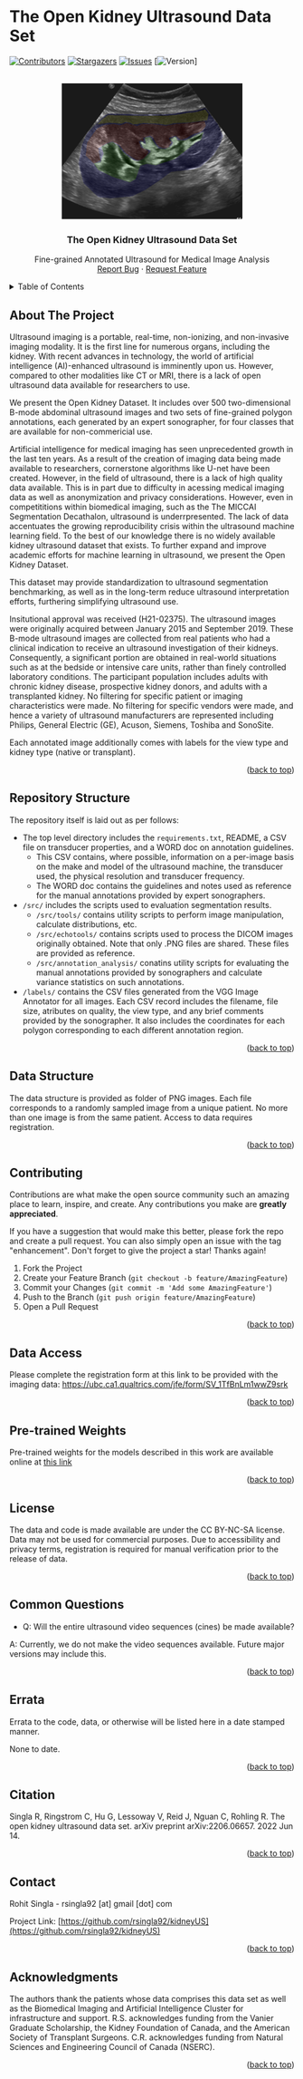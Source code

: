 # The Open Kidney Ultrasound Data Set
<!-- PROJECT SHIELDS -->
<!--
*** I'm using markdown "reference style" links for readability.
*** Reference links are enclosed in brackets [ ] instead of parentheses ( ).
*** See the bottom of this document for the declaration of the reference variables
*** for contributors-url, forks-url, etc. This is an optional, concise syntax you may use.
*** https://www.markdownguide.org/basic-syntax/#reference-style-links
-->
[![Contributors][contributors-shield]][contributors-url]
[![Stargazers][stars-shield]][stars-url]
[![Issues][issues-shield]][issues-url]
[![Version][version-shield]]

<!-- PROJECT LOGO -->
<br />
<div align="center">
  <a href="https://github.com/rsingla92/kidneyUS">
    <img src="kidneyUSlogo.png" alt="Logo" width="320" height="240">
  </a>

<h3 align="center">The Open Kidney Ultrasound Data Set</h3>
  <p align="center">
    Fine-grained Annotated Ultrasound for Medical Image Analysis
    <br />
    <a href="https://github.com/rsingla92/kidneyUS/issues">Report Bug</a>
    ·
    <a href="https://github.com/rsingla92/kidneyUS/issues">Request Feature</a>
  </p>
</div>

<!-- TABLE OF CONTENTS -->
<details>
  <summary>Table of Contents</summary>
  <ol>
    <li><a href="#about-the-project">About The Project</a></li>
    <li><a href="#repository-structure">Repository Structure</a></li>
    <li><a href="#data-structure">Data Structure</a></li>
    <li><a href="#contributing">Contributing</a></li>
    <li><a href="#access">Data Access</a></li>
    <li><a href="#weights">Pre-trained Weights</a></li>
    <li><a href="#license">License</a></li>
    <li><a href="#questions">Common Questions</a></li>
    <li><a href="#errata">Errata</a></li>
    <li><a href="#citation">Citation</a></li>
    <li><a href="#contact">Contact</a></li>
    <li><a href="#acknowledgments">Acknowledgments</a></li>
  </ol>
</details>


<!-- ABOUT THE PROJECT -->
## About The Project

Ultrasound imaging is a portable, real-time, non-ionizing, and non-invasive imaging modality. It is the first line for numerous organs, including the kidney. With recent advances in technology, the world of artificial intelligence (AI)-enhanced ultrasound is imminently upon us. However, compared to other modalities like CT or MRI, there is a lack of open ultrasound data available for researchers to use.

We present the Open Kidney Dataset. It includes over 500 two-dimensional B-mode abdominal ultrasound images and two sets of fine-grained polygon annotations, each generated by an expert sonographer, for four classes that are available for non-commericial use.

Artificial intelligence for medical imaging has seen unprecedented growth in the last ten years. As a result of the creation of imaging data being made available to researchers, cornerstone algorithms like U-net have been created. However, in the field of ultrasound, there is a lack of high quality data available. This is in part due to difficulty in acessing medical imaging data as well as anonymization and privacy considerations. However, even in competititions within biomedical imaging, such as the The MICCAI Segmentation Decathalon, ultrasound is underrpresented. The lack of data accentuates the growing reproducibility crisis within the ultrasound machine learning field. To the best of our knowledge there is no widely available kidney ultrasound dataset that exists. To further expand and improve academic efforts for machine learning in ultrasound, we present the Open Kidney Dataset.

This dataset may provide standardization to ultrasound segmentation benchmarking, as well as in the long-term reduce ultrasound interpretation efforts, furthering simplifying ultrasound use.

Insitutional approval was received (H21-02375). The ultrasound images were originally acquired between January 2015 and September 2019. These B-mode ultrasound images are collected from real patients who had a clinical indication to receive an ultrasound investigation of their kidneys. Consequently, a significant portion are obtained in real-world situations such as at the bedside or intensive care units, rather than finely controlled laboratory conditions. The participant population includes adults with chronic kidney disease, prospective kidney donors, and adults with a transplanted kidney. No filtering for specific patient or imaging characteristics were made. No filtering for specific vendors were made, and hence a variety of ultrasound manufacturers are represented including Philips, General Electric (GE), Acuson, Siemens, Toshiba and SonoSite.

Each annotated image additionally comes with labels for the view type and kidney type (native or transplant).

<p align="right">(<a href="#readme-top">back to top</a>)</p>

<!-- Repository Structure -->
## Repository Structure

The repository itself is laid out as per follows:

* The top level directory includes the `requirements.txt`, README, a CSV file on transducer properties, and a WORD doc on annotation guidelines. 
  * This CSV contains, where possible, information on a per-image basis on the make and model of the ultrasound machine, the transducer used, the physical resolution and transducer frequency.
  * The WORD doc contains the guidelines and notes used as reference for the manual annotations provided by expert sonographers.
* `/src/` includes the scripts used to evaluation segmentation results. 
  * `/src/tools/` contains utility scripts to perform image manipulation, calculate distributions, etc.
  * `/src/echotools/` contains scripts used to process the DICOM images originally obtained. Note that only .PNG files are shared. These files are provided as reference.
  * `/src/annotation_analysis/` conatins utility scripts for evaluating the manual annotations provided by sonographers and calculate variance statistics on such annotations.
* `/labels/` contains the CSV files generated from the VGG Image Annotator for all images. Each CSV record includes the filename, file size, atributes on quality, the view type, and any brief comments provided by the sonographer. It also includes the coordinates for each polygon corresponding to each different annotation region. 

<p align="right">(<a href="#readme-top">back to top</a>)</p>

<!-- Data Structure -->
## Data Structure

The data structure is provided as folder of PNG images. Each file corresponds to a randomly sampled image from a unique patient. No more than one image is from the same patient. Access to data requires registration.

<p align="right">(<a href="#readme-top">back to top</a>)</p>


<!-- CONTRIBUTING -->
## Contributing

Contributions are what make the open source community such an amazing place to learn, inspire, and create. Any contributions you make are **greatly appreciated**.

If you have a suggestion that would make this better, please fork the repo and create a pull request. You can also simply open an issue with the tag "enhancement".
Don't forget to give the project a star! Thanks again!

1. Fork the Project
2. Create your Feature Branch (`git checkout -b feature/AmazingFeature`)
3. Commit your Changes (`git commit -m 'Add some AmazingFeature'`)
4. Push to the Branch (`git push origin feature/AmazingFeature`)
5. Open a Pull Request

<p align="right">(<a href="#readme-top">back to top</a>)</p>

<!-- Data Access -->
## Data Access

Please complete the registration form at this link to be provided with the imaging data: https://ubc.ca1.qualtrics.com/jfe/form/SV_1TfBnLm1wwZ9srk

<p align="right">(<a href="#readme-top">back to top</a>)</p>

<!-- Pre-trained Weights -->
## Pre-trained Weights

Pre-trained weights for the models described in this work are available online at <a href="https://1drv.ms/u/s!AnD7bYBfR2L9jjxyAQizZLIqxmyf?e=cy02eI">this link</a>

<p align="right">(<a href="#readme-top">back to top</a>)</p>


<!-- LICENSE -->
## License

The data and code is made available are under the CC BY-NC-SA license. Data may not be used for commercial purposes. Due to accessibility and privacy terms, registration is required for manual verification prior to the release of data.

<p align="right">(<a href="#readme-top">back to top</a>)</p>

<!-- Questions -->
## Common Questions

* Q: Will the entire ultrasound video sequences (cines) be made available?

A: Currently, we do not make the video sequences available. Future major versions may include this. 

<p align="right">(<a href="#readme-top">back to top</a>)</p>


<!-- ERRATA -->
## Errata
Errata to the code, data, or otherwise will be listed here in a date stamped manner.

None to date.

<p align="right">(<a href="#readme-top">back to top</a>)</p>


<!-- CITATION -->
## Citation

Singla R, Ringstrom C, Hu G, Lessoway V, Reid J, Nguan C, Rohling R. The open kidney ultrasound data set. arXiv preprint arXiv:2206.06657. 2022 Jun 14.

<p align="right">(<a href="#readme-top">back to top</a>)</p>


<!-- CONTACT -->
## Contact

Rohit Singla  - rsingla92 [at] gmail [dot] com

Project Link: [https://github.com/rsingla92/kidneyUS](https://github.com/rsingla92/kidneyUS)

<p align="right">(<a href="#readme-top">back to top</a>)</p>


<!-- ACKNOWLEDGMENTS -->
## Acknowledgments

The authors thank the patients whose data comprises this data set as well as the
Biomedical Imaging and Artificial Intelligence Cluster for infrastructure and support.
R.S. acknowledges funding from the Vanier Graduate Scholarship, the Kidney
Foundation of Canada, and the American Society of Transplant Surgeons. C.R.
acknowledges funding from Natural Sciences and Engineering Council of Canada
(NSERC).

<p align="right">(<a href="#readme-top">back to top</a>)</p>


<!-- MARKDOWN LINKS & IMAGES -->
<!-- https://www.markdownguide.org/basic-syntax/#reference-style-links -->
[contributors-shield]: https://img.shields.io/github/contributors/rsingla92/kidneyUS.svg?style=for-the-badge
[contributors-url]: https://github.com/rsingla92/kidneyUS/graphs/contributors
[stars-shield]: https://img.shields.io/github/stars/rsingla92/kidneyUS.svg?style=for-the-badge
[stars-url]: https://github.com/rsingla92/kidneyUS/stargazers
[issues-shield]: https://img.shields.io/github/issues/rsingla92/kidneyUS.svg?style=for-the-badge
[issues-url]: https://github.com/rsingla92/kidneyUS/issues
[license-shield]: https://img.shields.io/github/license/rsingla92/kidneyUS.svg?style=for-the-badge
[license-url]: https://github.com/rsingla92/kidneyUS/blob/master/LICENSE.txt
[version-shield]: https://img.shields.io/badge/version-14%20June%202022-blue?style=for-the-badge
